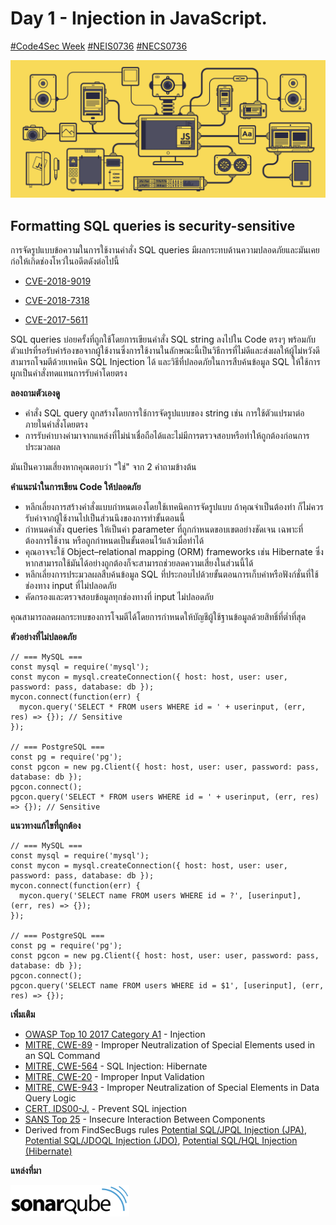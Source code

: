 
# Day 1 - Injection in JavaScript.
[#Code4Sec Week](https://www.facebook.com/hashtag/code4sec) [#NEIS0736](https://www.facebook.com/hashtag/neis0736) [#NECS0736](https://www.facebook.com/hashtag/necs0736)

![JavaScript](/images/JS.gif)

## Formatting SQL queries is security-sensitive

การจัดรูปแบบข้อความในการใช้งานคำสั่ง SQL queries มีผลกระทบด้านความปลอดภัยและมันเคยก่อให้เกิดช่องโหว่ในอดีตดังต่อไปนี้

* [CVE-2018-9019](http://cve.mitre.org/cgi-bin/cvename.cgi?name=CVE-2018-9019)

* [CVE-2018-7318](http://cve.mitre.org/cgi-bin/cvename.cgi?name=CVE-2018-7318)

* [CVE-2017-5611](http://cve.mitre.org/cgi-bin/cvename.cgi?name=CVE-2017-5611)

SQL queries บ่อยครั้งที่ถูกใช้โดยการเขียนคำสั่ง SQL string ลงไปใน Code ตรงๆ พร้อมกับตัวแปรที่รอรับคำร้องขอจากผู้ใช้งานซึ่งการใช้งานในลักษณะนี้เป็นวิธีการที่ไม่ดีและส่งผลให้ผู้ไม่หวังดีสามารถโจมตีด้วยเทคนิค SQL Injection ได้ และวิธีที่ปลอดภัยในการสืบค้นข้อมูล SQL ให้ใช้การผูกเป็นคำสั่งทดแทนการรับค่าโดยตรง

**ลองถามตัวเองดู**

* คำสั่ง SQL query ถูกสร้างโดยการใช้การจัดรูปแบบของ string เช่น การใช้ตัวแปรมาต่อภายในคำสั่งโดยตรง
* การรับค่าบางค่ามาจากแหล่งที่ไม่น่าเชื่อถือได้และไม่มีการตรวจสอบหรือทำให้ถูกต้องก่อนการประมวลผล

มันเป็นความเสี่ยงหากคุณตอบว่า "ใช่" จาก 2 คำถามข้างต้น

**คำแนะนำในการเขียน Code ให้ปลอดภัย**

* หลีกเลี่ยงการสร้างคำสั่งแบบกำหนดเองโดยใช้เทคนิคการจัดรูปแบบ ถ้าคุณจำเป็นต้องทำ ก็ไม่ควรรับค่าจากผู้ใช้งานไปเป็นส่วนนึงของการทำขั้นตอนนี้
* กำหนดคำสั่ง queries ให้เป็นค่า parameter ที่ถูกกำหนดขอบเขตอย่างชัดเจน เฉพาะที่ต้องการใช้งาน หรือถูกกำหนดเป็นขั้นตอนไว้แล้วเมื่อทำได้
* คุณอาจจะใช้ Object–relational mapping (ORM) frameworks เช่น Hibernate ซึ่งหากสามารถใช้มันได้อย่างถูกต้องก็จะสามารถช่วยลดความเสี่ยงในส่วนนี้ได้
* หลีกเลี่ยงการประมวลผลสืบค้นข้อมูล SQL ที่ประกอบไปด้วยขั้นตอนการเก็บค่าหรือฟังก์ชั่นที่ใช้ช่องทาง input ที่ไม่ปลอดภัย 
* คัดกรองและตรวจสอบข้อมูลทุกช่องทางที่ input ไม่ปลอดภัย

คุณสามารถลดผลกระทบของการโจมตีได้โดยการกำหนดให้บัญชีผู้ใช้ฐานข้อมูลด้วยสิทธิ์ที่ต่ำที่สุด

**ตัวอย่างที่ไม่ปลอดภัย**
```
// === MySQL ===
const mysql = require('mysql');
const mycon = mysql.createConnection({ host: host, user: user, password: pass, database: db });
mycon.connect(function(err) {
  mycon.query('SELECT * FROM users WHERE id = ' + userinput, (err, res) => {}); // Sensitive
});

// === PostgreSQL ===
const pg = require('pg');
const pgcon = new pg.Client({ host: host, user: user, password: pass, database: db });
pgcon.connect();
pgcon.query('SELECT * FROM users WHERE id = ' + userinput, (err, res) => {}); // Sensitive
```

**แนวทางแก้ไขที่ถูกต้อง**
```
// === MySQL ===
const mysql = require('mysql');
const mycon = mysql.createConnection({ host: host, user: user, password: pass, database: db });
mycon.connect(function(err) {
  mycon.query('SELECT name FROM users WHERE id = ?', [userinput], (err, res) => {});
});

// === PostgreSQL ===
const pg = require('pg');
const pgcon = new pg.Client({ host: host, user: user, password: pass, database: db });
pgcon.connect();
pgcon.query('SELECT name FROM users WHERE id = $1', [userinput], (err, res) => {});
```

**เพิ่มเติม**
* [OWASP Top 10 2017 Category A1](https://www.owasp.org/index.php/Top_10-2017_A1-Injection) - Injection
* [MITRE, CWE-89](http://cwe.mitre.org/data/definitions/89) - Improper Neutralization of Special Elements used in an SQL Command
* [MITRE, CWE-564](http://cwe.mitre.org/data/definitions/564.html) - SQL Injection: Hibernate
* [MITRE, CWE-20](http://cwe.mitre.org/data/definitions/20.html) - Improper Input Validation
* [MITRE, CWE-943](http://cwe.mitre.org/data/definitions/943.html) - Improper Neutralization of Special Elements in Data Query Logic
* [CERT, IDS00-J.](https://wiki.sei.cmu.edu/confluence/x/ITdGBQ) - Prevent SQL injection
* [SANS Top 25](https://www.sans.org/top25-software-errors/#cat1) - Insecure Interaction Between Components
* Derived from FindSecBugs rules [Potential SQL/JPQL Injection (JPA)](http://h3xstream.github.io/find-sec-bugs/bugs.htm#SQL_INJECTION_JPA), [Potential SQL/JDOQL Injection (JDO)](http://h3xstream.github.io/find-sec-bugs/bugs.htm#SQL_INJECTION_JDO), [Potential SQL/HQL Injection (Hibernate)](http://h3xstream.github.io/find-sec-bugs/bugs.htm#SQL_INJECTION_HIBERNATE)

**แหล่งที่มา**

[<img src="/images/sonarqube.svg" alt="SonarQube" height="50">](https://rules.sonarsource.com/javascript/RSPEC-2077)
